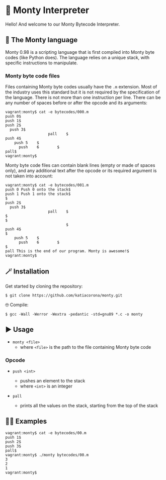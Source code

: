 # :snake: Monty Interpreter

Hello! And welcome to our Monty Bytecode Interpreter.

## :coconut: The Monty language

Monty 0.98 is a scripting language that is first compiled into Monty byte codes (like Python does). The language relies on a unique stack, with specific instructions to manipulate.

### Monty byte code files

Files containing Monty byte codes usually have the `.m` extension. Most of the industry uses this standard but it is not required by the specification of the language. There is not more than one instruction per line. There can be any number of spaces before or after the opcode and its arguments:

```
vagrant:monty$ cat -e bytecodes/000.m
push 0$
push 1$
push 2$
  push 3$
                   pall    $
push 4$
    push 5    $
      push    6        $
pall$
vagrant:monty$
```

Monty byte code files can contain blank lines (empty or made of spaces only), and any additional text after the opcode or its required argument is not taken into account:

```
vagrant:monty$ cat -e bytecodes/001.m
push 0 Push 0 onto the stack$
push 1 Push 1 onto the stack$
$
push 2$
  push 3$
                   pall    $
$
$
                           $
push 4$
$
    push 5    $
      push    6        $
$
pall This is the end of our program. Monty is awesome!$
vagrant:monty$
```

## :magic_wand: Installation

Get started by cloning the repository:

```
$ git clone https://github.com/katiacorona/monty.git
```

:nerd_face: Compile:

```
$ gcc -Wall -Werror -Wextra -pedantic -std=gnu89 *.c -o monty
```

## :arrow_forward: Usage

- `monty <file>`
	- where `<file>` is the path to the file containing Monty byte code

### Opcode

- `push <int>`
	- pushes an element to the stack
	- where `<int>` is an integer
	
- `pall`
	- prints all the values on the stack, starting from the top of the stack

## :technologist: Examples

```
vagrant:monty$ cat -e bytecodes/00.m
push 1$
push 2$
push 3$
pall$
vagrant:monty$ ./monty bytecodes/00.m
3
2
1
vagrant:monty$
```
